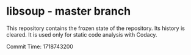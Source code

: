 # libsoup - master branch

This repository contains the frozen state of the repository.
Its history is cleared. It is used only for static code
analysis with Codacy.

Commit Time: 1718743200